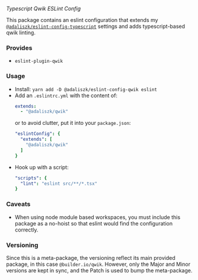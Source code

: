 _Typescript Qwik ESLint Config_

This package contains an eslint configuration that extends my [`@adaliszk/eslint-config-typescript`]() settings and adds
typescript-based qwik linting.

### Provides

- `eslint-plugin-qwik`

### Usage

- Install: `yarn add -D @adaliszk/eslint-config-qwik eslint`
- Add an `.eslintrc.yml` with the content of:
  ```yaml
  extends:
    - "@adaliszk/qwik"
  ```
  or to avoid clutter, put it into your `package.json`:
  ```yaml
  "eslintConfig": {
    "extends": [
      "@adaliszk/qwik"
    ]
  }
  ```
- Hook up with a script:
  ```yaml
  "scripts": {
    "lint": "eslint src/**/*.tsx"
  }
  ```

### Caveats

- When using node module based workspaces, you must include this package as a no-hoist so that eslint would find the
  configuration correctly.

### Versioning

Since this is a meta-package, the versioning reflect its main provided package, in this case `@builder.io/qwik`. However, only the
Major and Minor versions are kept in sync, and the Patch is used to bump the meta-package.
